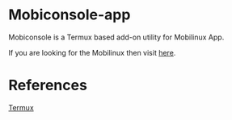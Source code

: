 # Mobiconsole-app

Mobiconsole is a Termux based add-on utility for Mobilinux App.

If you are looking for the Mobilinux then visit [here](https://github.com/MobilinuxApp/Mobilinux-CLI).

# References 
[Termux](https://github.com/termux/termux-app)
